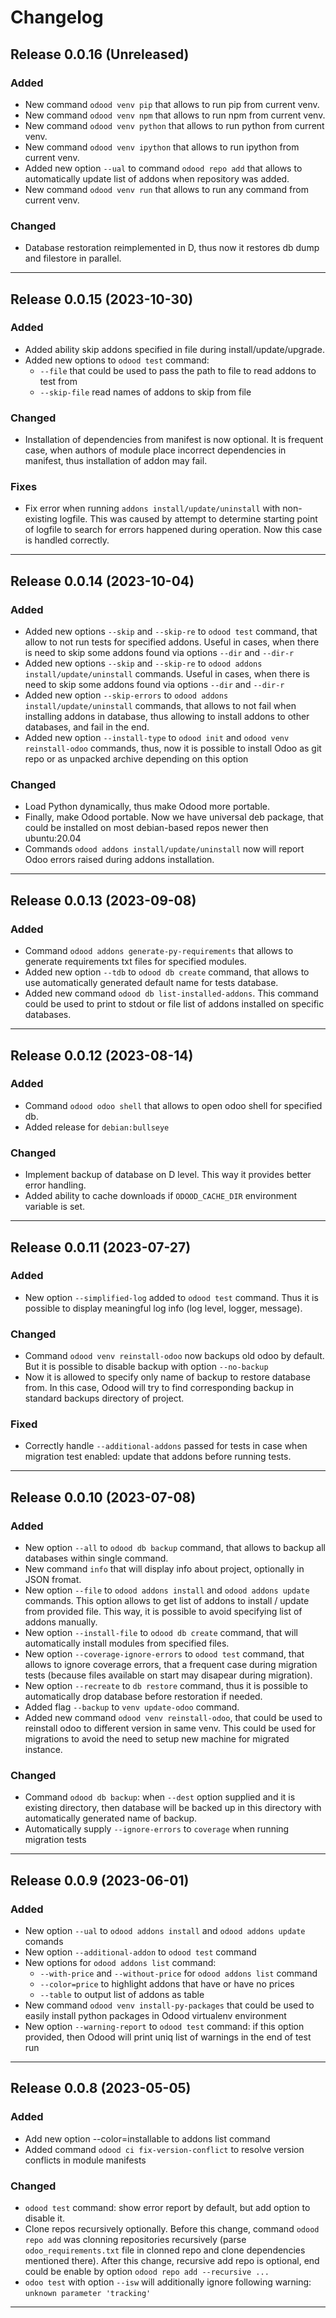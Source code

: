 # Changelog

## Release 0.0.16 (Unreleased)

### Added

- New command `odood venv pip` that allows to run pip from current venv.
- New command `odood venv npm` that allows to run npm from current venv.
- New command `odood venv python` that allows to run python from current venv.
- New command `odood venv ipython` that allows to run ipython from current venv.
- Added new option `--ual` to command `odood repo add` that allows to automatically
  update list of addons when repository was added.
- New command `odood venv run` that allows to run any command from current venv.


### Changed

- Database restoration reimplemented in D,
  thus now it restores db dump and filestore in parallel.

---

## Release 0.0.15 (2023-10-30)

### Added

- Added ability skip addons specified in file during install/update/upgrade.
- Added new options to `odood test` command:
    - `--file` that could be used to pass the path to file to read addons to test from
    - `--skip-file` read names of addons to skip from file

### Changed

- Installation of dependencies from manifest is now optional.
  It is frequent case, when authors of module place incorrect dependencies
  in manifest, thus installation of addon may fail.

### Fixes

- Fix error when running `addons install/update/uninstall` with non-existing
  logfile. This was caused by attempt to determine starting point of logfile
  to search for errors happened during operation.
  Now this case is handled correctly.

---

## Release 0.0.14 (2023-10-04)

### Added
- Added new options `--skip` and `--skip-re` to `odood test` command,
  that allow to not run tests for specified addons.
  Useful in cases, when there is need to skip some addons
  found via options `--dir` and `--dir-r`
- Added new options `--skip` and `--skip-re` to `odood addons install/update/uninstall` commands.
  Useful in cases, when there is need to skip some addons
  found via options `--dir` and `--dir-r`
- Added new option `--skip-errors` to `odood addons install/update/uninstall` commands, that allows
  to not fail when installing addons in database,
  thus allowing to install addons to other databases, and fail in the end.
- Added new option `--install-type` to `odood init` and `odood venv reinstall-odoo` commands,
  thus, now it is possible to install Odoo as git repo or as unpacked archive depending on this option

### Changed
- Load Python dynamically, thus make Odood more portable.
- Finally, make Odood portable. Now we have universal deb package, that could be installed on most debian-based repos newer then ubuntu:20.04
- Commands `odood addons install/update/uninstall` now will report Odoo errors raised during addons installation.

---

## Release 0.0.13 (2023-09-08)

### Added

- Command `odood addons generate-py-requirements` that allows to generate
  requirements txt files for specified modules.
- Added new option `--tdb` to `odood db create` command,
  that allows to use automatically generated default name for tests database.
- Added new command `odood db list-installed-addons`.
  This command could be used to print to stdout or
  file list of addons installed on specific databases.

---

## Release 0.0.12 (2023-08-14)

### Added

- Command `odood odoo shell` that allows to open odoo shell for specified db.
- Added release for `debian:bullseye`

### Changed

- Implement backup of database on D level. This way it provides better error handling.
- Added ability to cache downloads if `ODOOD_CACHE_DIR` environment variable is set.

---

## Release 0.0.11 (2023-07-27)

### Added

- New option `--simplified-log` added to `odood test` command.
  Thus it is possible to display meaningful log info (log level, logger, message).

### Changed

- Command `odood venv reinstall-odoo` now backups old odoo by default.
  But it is possible to disable backup with option `--no-backup`
- Now it is allowed to specify only name of backup to restore database from.
  In this case, Odood will try to find corresponding backup in standard
  backups directory of project.

### Fixed

- Correctly handle `--additional-addons` passed for tests
  in case when migration test enabled: update that addons before running tests.

---

## Release 0.0.10 (2023-07-08)

### Added

- New option `--all` to `odood db backup` command, that allows to backup
  all databases within single command.
- New command `info` that will display info about project,
  optionally in JSON fromat.
- New option `--file` to `odood addons install` and `odood addons update`
  commands. This option allows to get list of addons to install / update
  from provided file. This way, it is possible to avoid specifying list of
  addons manually.
- New option `--install-file` to `odood db create` command, that
  will automatically install modules from specified files.
- New option `--coverage-ignore-errors` to `odood test` command, that allows
  to ignore coverage errors, that a frequent case during migration tests
  (because files available on start may disapear during migration).
- New option `--recreate` to `db restore` command, thus it is possible
  to automatically drop database before restoration if needed.
- Added flag `--backup` to `venv update-odoo` command.
- Added new command `odood venv reinstall-odoo`, that could be used to
  reinstall odoo to different version in same venv.
  This could be used for migrations to avoid the need to setup new machine
  for migrated instance.

### Changed

- Command `odood db backup`: when `--dest` option supplied and
  it is existing directory, then database will be backed up in this directory
  with automatically generated name of backup.
- Automatically supply `--ignore-errors` to `coverage` when running migration
  tests

---

## Release 0.0.9 (2023-06-01)

### Added

- New option `--ual` to `odood addons install` and `odood addons update` comands
- New option `--additional-addon` to `odood test` command
- New options for `odood addons list` command:
    - `--with-price` and `--without-price` for `odood addons list` command
    - `--color=price` to highlight addons that have or have no prices
    - `--table` to output list of addons as table
- New command `odood venv install-py-packages` that could be used to easily
  install python packages in Odood virtualenv environment
- New option `--warning-report` to `odood test` command:
  if this option provided, then Odood will print uniq list of warnings
  in the end of test run

---

## Release 0.0.8 (2023-05-05)

### Added

- Add new option --color=installable to addons list command
- Added command `odood ci fix-version-conflict` to resolve version conflicts
  in module manifests

### Changed

- `odood test` command: show error report by default, but add option to
  disable it.
- Clone repos recursively optionally. Before this change,
  command `odood repo add` was clonning repositories recursively
  (parse `odoo_requirements.txt` file in clonned repo and clone dependencies
  mentioned there). After this change, recursive add repo is optional,
  end could be enable by option `odood repo add --recursive ...`
- `odoo test` with option `--isw` will additionally ignore following warning:
  `unknown parameter 'tracking'`

---

